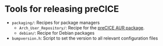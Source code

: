 # Tools for releasing preCICE

- `packaging/`: Recipes for package managers
    - `Arch_User_Repository/`: Recipe for the [preCICE AUR package](https://aur.archlinux.org/packages/precice/).
    - `debian/`: Recipe for Debian packages
- `bumpversion.h`: Script to set the version to all relevant configuration files